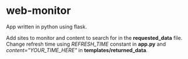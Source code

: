 # web-monitor

App written in python using flask.

Add sites to monitor and content to search for in the **requested_data** file.
Change refresh time using *REFRESH_TIME* constant in **app.py** and *content="YOUR_TIME_HERE"* in **templates/returned_data**.
